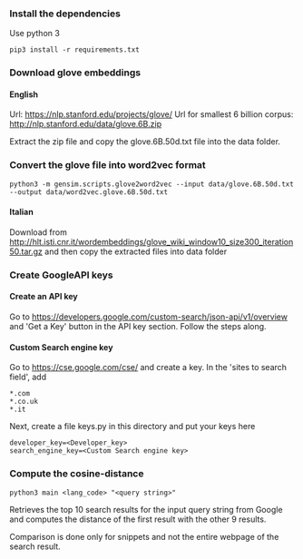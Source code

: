 ### Install the dependencies
Use python 3
```
pip3 install -r requirements.txt
```

### Download glove embeddings
#### English
Url: https://nlp.stanford.edu/projects/glove/
Url for smallest 6 billion corpus: http://nlp.stanford.edu/data/glove.6B.zip

Extract the zip file and copy the glove.6B.50d.txt file into the data folder.

### Convert the glove file into word2vec format
```
python3 -m gensim.scripts.glove2word2vec --input data/glove.6B.50d.txt --output data/word2vec.glove.6B.50d.txt
```

#### Italian
Download from http://hlt.isti.cnr.it/wordembeddings/glove_wiki_window10_size300_iteration50.tar.gz and then copy the extracted files into data folder

### Create GoogleAPI keys
#### Create an API key
Go to https://developers.google.com/custom-search/json-api/v1/overview and 'Get a Key' button in the API key section. Follow the steps along.

#### Custom Search engine key
Go to https://cse.google.com/cse/ and create a key. In the 'sites to search field', add

```
*.com
*.co.uk
*.it
```

Next, create a file keys.py in this directory and put your keys here
```
developer_key=<Developer_key>
search_engine_key=<Custom Search engine key>
```

### Compute the cosine-distance
```
python3 main <lang_code> "<query string>"
```

Retrieves the top 10 search results for the input query string from Google and computes the distance of the first result with the other 9 results.

Comparison is done only for snippets and not the entire webpage of the search result.
